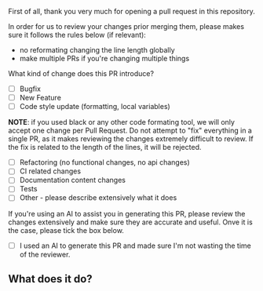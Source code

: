 First of all, thank you very much for opening a pull request in this repository.

In order for us to review your changes prior merging them, please makes sure it follows the rules below (if relevant):
* no reformating changing the line length globally
* make multiple PRs if you're changing multiple things

What kind of change does this PR introduce?

* [ ] Bugfix
* [ ] New Feature
* [ ] Code style update (formatting, local variables)

 **NOTE**: if you used black or any other code formating tool, we will only accept one change per Pull Request. 
           Do not attempt to "fix" everything in a single PR, as it makes reviewing the changes extremely difficult to review.
           If the fix is related to the length of the lines, it will be rejected.

* [ ] Refactoring (no functional changes, no api changes)
* [ ] CI related changes
* [ ] Documentation content changes
* [ ] Tests
* [ ] Other - please describe extensively what it does

If you're using an AI to assist you in generating this PR, please review the changes extensively and make sure they are accurate and useful. 
Onve it is the case, please tick the box below.

* [ ] I used an AI to generate this PR and made sure I'm not wasting the time of the reviewer.

## What does it do?

